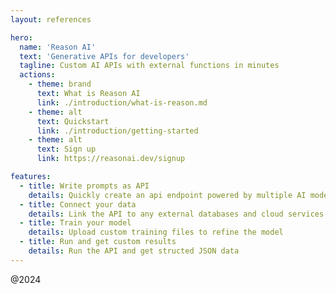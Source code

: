 ```yaml
---
layout: references

hero:
  name: 'Reason AI'
  text: 'Generative APIs for developers'
  tagline: Custom AI APIs with external functions in minutes
  actions:
    - theme: brand
      text: What is Reason AI
      link: ./introduction/what-is-reason.md
    - theme: alt
      text: Quickstart
      link: ./introduction/getting-started
    - theme: alt
      text: Sign up
      link: https://reasonai.dev/signup

features:
  - title: Write prompts as API
    details: Quickly create an api endpoint powered by multiple AI models
  - title: Connect your data
    details: Link the API to any external databases and cloud services
  - title: Train your model
    details: Upload custom training files to refine the model
  - title: Run and get custom results
    details: Run the API and get structed JSON data
---
```


@2024
